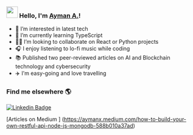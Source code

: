 ### <img src="https://media.giphy.com/media/hvRJCLFzcasrR4ia7z/giphy.gif" width="30px"> Hello, I'm  [Ayman A.](https://aymanx.io/)!

- 👀 I’m interested in latest tech 
- 🌱 I’m currently learning TypeScript
- 👨‍💻 I’m looking to collaborate on React or Python projects
- 🎧 I enjoy listening to lo-fi music while coding
- 📚 Published two peer-reviewed articles on AI and Blockchain technology and cybersecurity
- ✈️ I'm easy-going and love travelling


### Find me elsewhere 🌎

[![Linkedin Badge](https://img.shields.io/badge/-LinkedIn-blue?style=flat-square&logo=Linkedin&logoColor=white&link=https://www.linkedin.com/in/ayman-io/)](https://www.linkedin.com/in/ayman-io/)  


[Articles on Medium ] (https://aymanx.medium.com/how-to-build-your-own-restful-api-node-js-mongodb-588b010a37ad)
<!---
aymanxdev/aymanxdev is a ✨ special ✨ repository because its `README.md` (this file) appears on your GitHub profile.
You can click the Preview link to take a look at your changes.
--->
